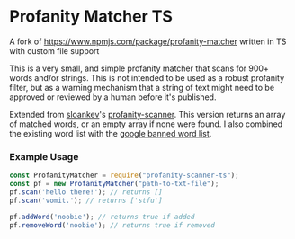 # Profanity Matcher TS
A fork of https://www.npmjs.com/package/profanity-matcher written in TS with custom file support

This is a very small, and simple profanity matcher that scans for 900+ words and/or strings. This is not intended to be used as a robust profanity filter, but as a warning mechanism that a string of text might need to be approved or reviewed by a human before it's published.

Extended from [sloankev](https://www.npmjs.com/~sloankev)'s [profanity-scanner](https://www.npmjs.com/package/profanity-scanner). This version returns an array of matched words, or an empty array if none were found. I also combined the existing word list with the [google banned word list](https://gist.github.com/jamiew/1112488).

### Example Usage

```js
const ProfanityMatcher = require("profanity-scanner-ts");
const pf = new ProfanityMatcher("path-to-txt-file");
pf.scan('hello there!'); // returns []
pf.scan('vomit.'); // returns ['stfu']

pf.addWord('noobie'); // returns true if added
pf.removeWord('noobie'); // returns true if removed
```

